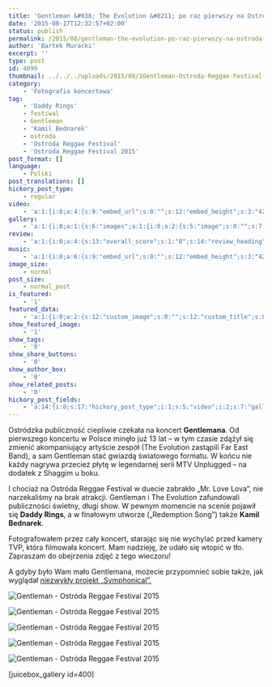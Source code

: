 ```yaml
---
title: 'Gentleman &#038; The Evolution &#8211; po raz pierwszy na Ostróda Reggae Festival!'
date: '2015-08-17T12:32:57+02:00'
status: publish
permalink: /2015/08/gentleman-the-evolution-po-raz-pierwszy-na-ostroda-reggae-festival
author: 'Bartek Muracki'
excerpt: ''
type: post
id: 4099
thumbnail: ../../../uploads/2015/08/1Gentleman-Ostroda-Reggae-Festival-2015-photo-Bartek-Muracki-26-2799.jpg
category:
    - 'Fotografia koncertowa'
tag:
    - 'Daddy Rings'
    - festiwal
    - Gentleman
    - 'Kamil Bednarek'
    - ostróda
    - 'Ostróda Reggae Festival'
    - 'Ostróda Reggae Festival 2015'
post_format: []
language:
    - Polski
post_translations: []
hickory_post_type:
    - regular
video:
    - 'a:1:{i:0;a:4:{s:9:"embed_url";s:0:"";s:12:"embed_height";s:3:"420";s:15:"self_hosted_url";s:0:"";s:18:"self_hosted_height";s:3:"420";}}'
gallery:
    - 'a:1:{i:0;a:1:{s:6:"images";a:1:{i:0;a:2:{s:5:"image";s:0:"";s:7:"caption";s:0:"";}}}}'
review:
    - 'a:1:{i:0;a:4:{s:13:"overall_score";s:1:"0";s:14:"review_heading";s:0:"";s:12:"summary_text";s:0:"";s:8:"criteria";a:1:{i:0;a:2:{s:4:"name";s:0:"";s:5:"score";s:1:"0";}}}}'
music:
    - 'a:1:{i:0;a:6:{s:9:"embed_url";s:0:"";s:12:"embed_height";s:3:"420";s:16:"soundcloud_embed";s:0:"";s:33:"soundcloud_include_featured_image";s:1:"0";s:13:"spotify_embed";s:0:"";s:30:"spotify_include_featured_image";s:1:"0";}}'
image_size:
    - normal
post_size:
    - normal_post
is_featured:
    - '1'
featured_data:
    - 'a:1:{i:0;a:2:{s:12:"custom_image";s:0:"";s:12:"custom_title";s:0:"";}}'
show_featured_image:
    - '1'
show_tags:
    - '0'
show_share_buttons:
    - '0'
show_author_box:
    - '0'
show_related_posts:
    - '0'
hickory_post_fields:
    - 'a:14:{i:0;s:17:"hickory_post_type";i:1;s:5:"video";i:2;s:7:"gallery";i:3;s:6:"review";i:4;s:5:"music";i:5;s:10:"image_size";i:6;s:9:"post_size";i:7;s:11:"is_featured";i:8;s:13:"featured_data";i:9;s:19:"show_featured_image";i:10;s:9:"show_tags";i:11;s:18:"show_share_buttons";i:12;s:15:"show_author_box";i:13;s:18:"show_related_posts";}'
---
```

Ostródzka publiczność ciepliwie czekała na koncert **Gentlemana**. Od pierwszego koncertu w Polsce minęło już 13 lat – w tym czasie zdążył się zmienić akompaniujący artyście zespół (The Evolution zastąpili Far East Band), a sam Gentleman stać gwiazdą światowego formatu. W końcu nie każdy nagrywa przecież płytę w legendarnej serii MTV Unplugged – na dodatek z Shaggim u boku.

I chociaż na Ostróda Reggae Festival w duecie zabrakło „Mr. Love Lova”, nie narzekaliśmy na brak atrakcji. Gentleman i The Evolution zafundowali publiczności świetny, długi show. W pewnym momencie na scenie pojawił się **Daddy Rings**, a w finałowym utworze („Redemption Song”) także **Kamil Bednarek**.

Fotografowałem przez cały koncert, starając się nie wychylać przed kamery TVP, która filmowała koncert. Mam nadzieję, że udało się wtopić w tło. Zapraszam do obejrzenia zdjęć z tego wieczoru!

A gdyby było Wam mało Gentlemana, możecie przypomnieć sobie także, jak wyglądał [niezwykły projekt „Symphonical”.](http://music.bartekmuracki.com/2015/05/gentleman-symphonical-reggae-na-orkiestre-i-chor/ "Gentleman: Symphonical – reggae na orkiestrę i chór")

![Gentleman - Ostróda Reggae Festival 2015](http://music.bartekmuracki.com/wp-content/uploads/2015/08/1Gentleman-Ostroda-Reggae-Festival-2015-photo-Bartek-Muracki-26-2799.jpg)

![Gentleman - Ostróda Reggae Festival 2015](http://music.bartekmuracki.com/wp-content/uploads/2015/08/2Gentleman-Ostroda-Reggae-Festival-2015-photo-Bartek-Muracki-22-2608.jpg)

![Gentleman - Ostróda Reggae Festival 2015](http://music.bartekmuracki.com/wp-content/uploads/2015/08/3Gentleman-Ostroda-Reggae-Festival-2015-photo-Bartek-Muracki-11-2337.jpg)

![Gentleman - Ostróda Reggae Festival 2015](http://music.bartekmuracki.com/wp-content/uploads/2015/08/4Gentleman-Ostroda-Reggae-Festival-2015-photo-Bartek-Muracki-33-3090.jpg)

![Gentleman - Ostróda Reggae Festival 2015](http://music.bartekmuracki.com/wp-content/uploads/2015/08/5Gentleman-Ostroda-Reggae-Festival-2015-photo-Bartek-Muracki-16-1895.jpg)

\[juicebox\_gallery id=400\]